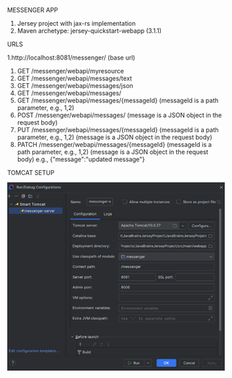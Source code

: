 MESSENGER APP

1. Jersey project with jax-rs implementation
2. Maven archetype: jersey-quickstart-webapp (3.1.1)


URLS

1.http://localhost:8081/messenger/ (base url)
1. GET /messenger/webapi/myresource 
2. GET /messenger/webapi/messages/text 
3. GET /messenger/webapi/messages/json
4. GET /messenger/webapi/messages/ 
5. GET /messenger/webapi/messages/{messageId} (messageId is a path parameter, e.g., 1,2)
6. POST /messenger/webapi/messages/ (message is a JSON object in the request body)
7. PUT /messenger/webapi/messages/{messageId} (messageId is a path parameter, e.g., 1,2) (message is a JSON object in the request body)
8. PATCH /messenger/webapi/messages/{messageId} (messageId is a path parameter, e.g., 1,2) (message is a JSON object in the request body)
    e.g., {"message":"updated message"}

TOMCAT SETUP

![img.png](img.png)



